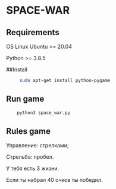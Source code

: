 # SPACE-WAR

## Requirements
OS Linux Ubuntu >= 20.04

Python >= 3.8.5

##Install
```bash
     sudo apt-get install python-pygame
```
## Run game
```bash
    python3 space_war.py
```


## Rules game

Управление: стрелками;

Стрельба: пробел.
    
У тебя есть 3 жизни.

Если ты набрал 40 очков ты победил.